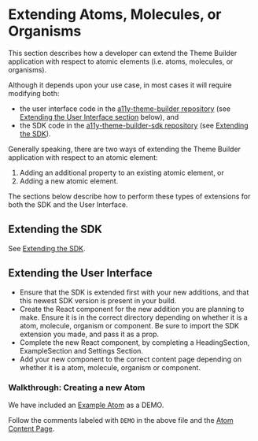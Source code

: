 # Extending Atoms, Molecules, or Organisms

This section describes how a developer can extend the Theme Builder application with respect to atomic elements (i.e. atoms, molecules, or organisms).

Although it depends upon your use case, in most cases it will require modifying both:

* the user interface code in the [a11y-theme-builder repository](https://github.com/discoverfinancial/a11y-theme-builder) (see [Extending the User Interface section](#extending-the-user-interface) below), and
* the SDK code in the [a11y-theme-builder-sdk repository](https://github.com/discoverfinancial/a11y-theme-builder-sdk) (see [Extending the SDK](#extending-the-sdk)).

Generally speaking, there are two ways of extending the Theme Builder application with respect to an atomic element:
1. Adding an additional property to an existing atomic element, or
2. Adding a new atomic element.

The sections below describe how to perform these types of extensions for both the SDK and the User Interface.

## Extending the SDK

See [Extending the SDK](https://github.com/discoverfinancial/a11y-theme-builder-sdk/blob/main/DEV-GUIDE.md#extending-the-sdk).

## Extending the User Interface

* Ensure that the SDK is extended first with your new additions, and that this newest SDK version is present in your build.
* Create the React component for the new addition you are planning to make. Ensure it is in the correct directory depending on whether it is a atom, molecule, organism or component.  Be sure to import the SDK extension you made, and pass it as a prop.
* Complete the new React component, by completing a HeadingSection, ExampleSection and Settings Section.
* Add your new component to the correct content page depending on whether it is a atom, molecule, organism or component.

### Walkthrough: Creating a new Atom

We have included an [Example Atom](https://github.com/discoverfinancial/a11y-theme-builder/blob/main/code/src/ui/src/pages/atoms/ExampleAtom.tsx) as a DEMO.

Follow the comments labeled with `DEMO` in the above file and the [Atom Content Page](https://github.com/discoverfinancial/a11y-theme-builder/blob/main/code/src/ui/src/pages/content/atoms/AtomContent.tsx).